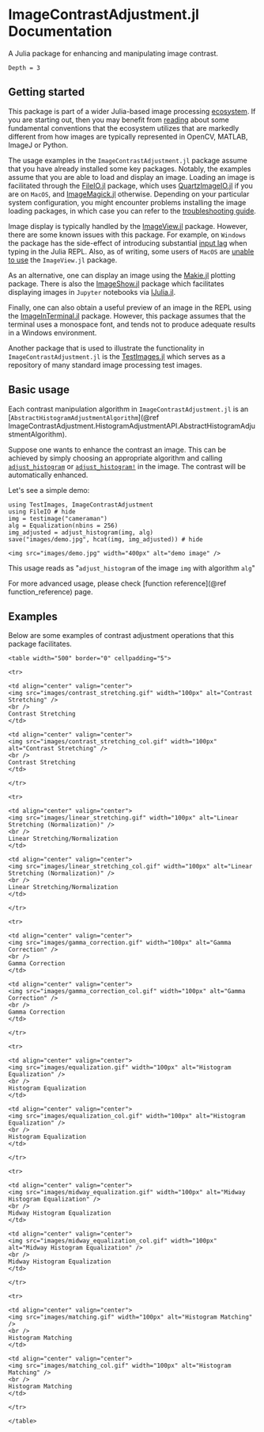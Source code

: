 # ImageContrastAdjustment.jl Documentation

A Julia package for enhancing and manipulating image contrast.

```@contents
Depth = 3
```

## Getting started
This package is part of a wider Julia-based image processing
[ecosystem](https://github.com/JuliaImages). If you are starting out, then you
may benefit from [reading](https://juliaimages.org/latest/quickstart/) about
some fundamental conventions that the ecosystem utilizes that are markedly
different from how images are typically represented in OpenCV, MATLAB, ImageJ or
Python.

The usage examples in the `ImageContrastAdjustment.jl` package assume that you have
already installed some key packages. Notably, the examples assume that you are
able to load and display an image. Loading an image is facilitated through the
[FileIO.jl](https://github.com/JuliaIO/FileIO.jl) package, which uses
[QuartzImageIO.jl](https://github.com/JuliaIO/QuartzImageIO.jl) if you are on
`MacOS`, and [ImageMagick.jl](https://github.com/JuliaIO/ImageMagick.jl)
otherwise. Depending on your particular system configuration, you might
encounter problems installing the image loading packages, in which case you can
refer to the [troubleshooting
guide](https://juliaimages.org/latest/troubleshooting/#Installation-troubleshooting-1).

Image display is typically handled by the
[ImageView.jl](https://github.com/JuliaImages/ImageView.jl) package. However,
there are some known issues with this package. For example, on `Windows` the
package has the side-effect of introducing substantial [input
lag](https://github.com/JuliaImages/ImageView.jl/issues/176) when typing in the
Julia REPL. Also, as of writing, some users of `MacOS` are [unable to
use](https://github.com/JuliaImages/ImageView.jl/issues/175) the `ImageView.jl`
package.

As an alternative, one can display an image using the
[Makie.jl](https://github.com/JuliaPlots/Makie.jl) plotting package. There is
also the [ImageShow.jl](https://github.com/JuliaImages/ImageShow.jl) package
which facilitates displaying images in `Jupyter` notebooks via
[IJulia.jl](https://github.com/JuliaLang/IJulia.jl).

Finally, one can also obtain a useful preview of an image in the REPL using the
[ImageInTerminal.jl](https://github.com/JuliaImages/ImageInTerminal.jl) package.
However, this package assumes that the terminal uses a monospace font, and tends
not to produce adequate results in a Windows environment.

Another package that is used to illustrate the functionality in
`ImageContrastAdjustment.jl` is the
[TestImages.jl](https://github.com/JuliaImages/TestImages.jl) which serves as a
repository of many standard image processing test images.


## Basic usage

Each contrast manipulation algorithm in `ImageContrastAdjustment.jl` is an
[`AbstractHistogramAdjustmentAlgorithm`](@ref
ImageContrastAdjustment.HistogramAdjustmentAPI.AbstractHistogramAdjustmentAlgorithm).

Suppose one wants to enhance the contrast an image. This can be achieved by
simply choosing an appropriate algorithm and calling [`adjust_histogram`](@ref)
or [`adjust_histogram!`](@ref) in the image. The contrast will be automatically
enhanced.

Let's see a simple demo:

```@example
using TestImages, ImageContrastAdjustment
using FileIO # hide
img = testimage("cameraman")
alg = Equalization(nbins = 256)
img_adjusted = adjust_histogram(img, alg)
save("images/demo.jpg", hcat(img, img_adjusted)) # hide
```

```@raw html
<img src="images/demo.jpg" width="400px" alt="demo image" />
```

This usage reads as "`adjust_histogram` of the image `img` with algorithm `alg`"

For more advanced usage, please check [function reference](@ref function_reference) page.

## Examples
Below are some examples of contrast adjustment operations that this package facilitates.

```@raw html
<table width="500" border="0" cellpadding="5">

<tr>

<td align="center" valign="center">
<img src="images/contrast_stretching.gif" width="100px" alt="Contrast Stretching" />
<br />
Contrast Stretching
</td>

<td align="center" valign="center">
<img src="images/contrast_stretching_col.gif" width="100px" alt="Contrast Stretching" />
<br />
Contrast Stretching
</td>

</tr>

<tr>

<td align="center" valign="center">
<img src="images/linear_stretching.gif" width="100px" alt="Linear Stretching (Normalization)" />
<br />
Linear Stretching/Normalization
</td>

<td align="center" valign="center">
<img src="images/linear_stretching_col.gif" width="100px" alt="Linear Stretching (Normalization)" />
<br />
Linear Stretching/Normalization
</td>

</tr>

<tr>

<td align="center" valign="center">
<img src="images/gamma_correction.gif" width="100px" alt="Gamma Correction" />
<br />
Gamma Correction
</td>

<td align="center" valign="center">
<img src="images/gamma_correction_col.gif" width="100px" alt="Gamma Correction" />
<br />
Gamma Correction
</td>

</tr>

<tr>

<td align="center" valign="center">
<img src="images/equalization.gif" width="100px" alt="Histogram Equalization" />
<br />
Histogram Equalization
</td>

<td align="center" valign="center">
<img src="images/equalization_col.gif" width="100px" alt="Histogram Equalization" />
<br />
Histogram Equalization
</td>

</tr>

<tr>

<td align="center" valign="center">
<img src="images/midway_equalization.gif" width="100px" alt="Midway Histogram Equalization" />
<br />
Midway Histogram Equalization
</td>

<td align="center" valign="center">
<img src="images/midway_equalization_col.gif" width="100px" alt="Midway Histogram Equalization" />
<br />
Midway Histogram Equalization
</td>

</tr>

<tr>

<td align="center" valign="center">
<img src="images/matching.gif" width="100px" alt="Histogram Matching" />
<br />
Histogram Matching
</td>

<td align="center" valign="center">
<img src="images/matching_col.gif" width="100px" alt="Histogram Matching" />
<br />
Histogram Matching
</td>

</tr>

</table>
```
